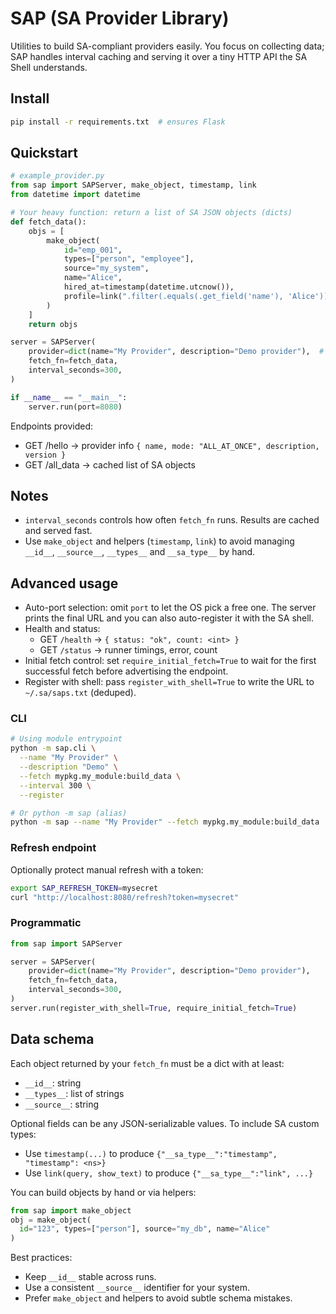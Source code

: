 # SAP (SA Provider Library)

Utilities to build SA-compliant providers easily. You focus on collecting data; SAP handles interval caching and serving it over a tiny HTTP API the SA Shell understands.

## Install

```bash
pip install -r requirements.txt  # ensures Flask
```

## Quickstart

```python
# example_provider.py
from sap import SAPServer, make_object, timestamp, link
from datetime import datetime

# Your heavy function: return a list of SA JSON objects (dicts)
def fetch_data():
    objs = [
        make_object(
            id="emp_001",
            types=["person", "employee"],
            source="my_system",
            name="Alice",
            hired_at=timestamp(datetime.utcnow()),
            profile=link(".filter(.equals(.get_field('name'), 'Alice'))", "Alice's records"),
        )
    ]
    return objs

server = SAPServer(
    provider=dict(name="My Provider", description="Demo provider"),  # or ProviderInfo(...)
    fetch_fn=fetch_data,
    interval_seconds=300,
)

if __name__ == "__main__":
    server.run(port=8080)
```

Endpoints provided:
- GET /hello → provider info `{ name, mode: "ALL_AT_ONCE", description, version }`
- GET /all_data → cached list of SA objects

## Notes
- `interval_seconds` controls how often `fetch_fn` runs. Results are cached and served fast.
- Use `make_object` and helpers (`timestamp`, `link`) to avoid managing `__id__`, `__source__`, `__types__` and `__sa_type__` by hand.

## Advanced usage

- Auto-port selection: omit `port` to let the OS pick a free one. The server prints the final URL and you can also auto-register it with the SA shell.
- Health and status:
  - GET `/health` → `{ status: "ok", count: <int> }`
  - GET `/status` → runner timings, error, count
- Initial fetch control: set `require_initial_fetch=True` to wait for the first successful fetch before advertising the endpoint.
- Register with shell: pass `register_with_shell=True` to write the URL to `~/.sa/saps.txt` (deduped).

### CLI

```bash
# Using module entrypoint
python -m sap.cli \
  --name "My Provider" \
  --description "Demo" \
  --fetch mypkg.my_module:build_data \
  --interval 300 \
  --register

# Or python -m sap (alias)
python -m sap --name "My Provider" --fetch mypkg.my_module:build_data
```

### Refresh endpoint

Optionally protect manual refresh with a token:
```bash
export SAP_REFRESH_TOKEN=mysecret
curl "http://localhost:8080/refresh?token=mysecret"
```

### Programmatic

```python
from sap import SAPServer

server = SAPServer(
    provider=dict(name="My Provider", description="Demo provider"),
    fetch_fn=fetch_data,
    interval_seconds=300,
)
server.run(register_with_shell=True, require_initial_fetch=True)
```

## Data schema

Each object returned by your `fetch_fn` must be a dict with at least:
- `__id__`: string
- `__types__`: list of strings
- `__source__`: string

Optional fields can be any JSON-serializable values. To include SA custom types:
- Use `timestamp(...)` to produce `{"__sa_type__":"timestamp", "timestamp": <ns>}`
- Use `link(query, show_text)` to produce `{"__sa_type__":"link", ...}`

You can build objects by hand or via helpers:
```python
from sap import make_object
obj = make_object(
  id="123", types=["person"], source="my_db", name="Alice"
)
```

Best practices:
- Keep `__id__` stable across runs.
- Use a consistent `__source__` identifier for your system.
- Prefer `make_object` and helpers to avoid subtle schema mistakes.